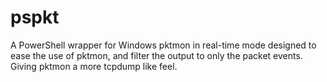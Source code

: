 # pspkt
A PowerShell wrapper for Windows pktmon in real-time mode designed to ease the use of pktmon, and filter the output to only the packet events. Giving pktmon a more tcpdump like feel.
